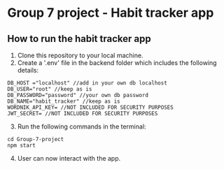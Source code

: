# Group 7 project - Habit tracker app

## How to run the habit tracker app
1. Clone this repository to your local machine.
2. Create a '.env' file in the backend folder which includes the following details:
```
DB_HOST ="localhost" //add in your own db localhost
DB_USER="root" //keep as is
DB_PASSWORD="password" //your own db password
DB_NAME="habit_tracker" //keep as is
WORDNIK_API_KEY= //NOT INCLUDED FOR SECURITY PURPOSES
JWT_SECRET= //NOT INCLUDED FOR SECURITY PURPOSES
```
3. Run the following commands in the terminal:
```
cd Group-7-project
npm start
```
4. User can now interact with the app.